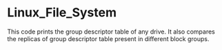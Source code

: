 # Linux_File_System

This code prints the group descriptor table of any drive. It also compares the replicas of group descriptor table present in different block groups.
